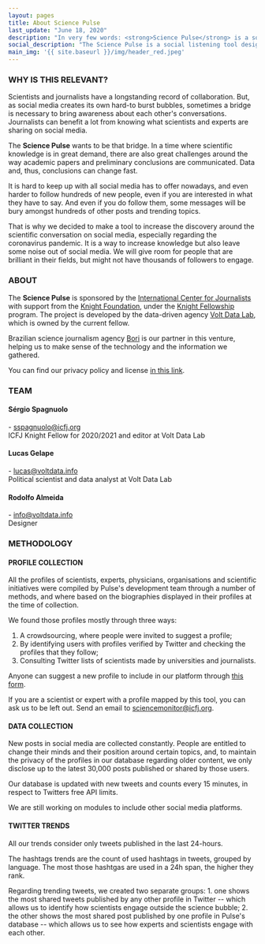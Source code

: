 ```yaml
---
layout: pages
title: About Science Pulse
last_update: "June 18, 2020"
description: "In very few words: <strong>Science Pulse</strong> is a social listening tool designed to bridge the gap between journalists and scientists within social media platforms. The main goal is to help journalists find trending scientific content."
social_description: "The Science Pulse is a social listening tool designed to bridge the gap between journalists and scientists on social media."
main_img: '{{ site.baseurl }}/img/header_red.jpeg'
---
```


### WHY IS THIS RELEVANT?

Scientists and journalists have a longstanding record of collaboration. But, as social media creates its own hard-to burst bubbles, sometimes a bridge is necessary to bring awareness about each other's conversations. Journalists can benefit a lot from knowing what scientists and experts are sharing on social media.

The **Science Pulse** wants to be that bridge. In a time where scientific knowledge is in great demand, there are also great challenges around the way academic papers and preliminary conclusions are communicated. Data and, thus, conclusions can change fast.

It is hard to keep up with all social media has to offer nowadays, and even harder to follow hundreds of new people, even if you are interested in what they have to say. And even if you do follow them, some messages will be bury amongst hundreds of other posts and trending topics.

That is why we decided to make a tool to increase the discovery around the scientific conversation on social media, especially regarding the coronavirus pandemic. It is a way to increase knowledge but also leave some noise out of social media. We will give room for people that are brilliant in their fields, but might not have thousands of followers to engage.

### ABOUT

The **Science Pulse** is sponsored by the [International Center for Journalists](https://icfj.org/) with support from the [Knight Foundation](https://knightfoundation.org/), under the [Knight Fellowship](https://www.icfj.org/our-work/knight/icfj-knight-fellowships) program. The project is developed by the data-driven agency [Volt Data Lab](https://voltdata.info/), which is owned by the current fellow.

Brazilian science journalism agency [Bori](https://abori.com.br/) is our partner in this venture, helping us to make sense of the technology and the information we gathered.  

You can find our privacy policy and license [in this link](../privacy).

### TEAM

#### Sérgio Spagnuolo
[<i class="fa fa-twitter wow bounceIn" data-wow-delay=".1s"></i>](https://twitter.com/sergiospagnuolo) - [sspagnuolo@icfj.org](mailto:sspagnuolo@icfj.org)<br>
ICFJ Knight Fellow for 2020/2021 and editor at Volt Data Lab

#### Lucas Gelape
[<i class="fa fa-twitter wow bounceIn" data-wow-delay=".1s"></i>](https://twitter.com/lgelape) - [lucas@voltdata.info](mailto:lucas@voltdata.info)<br>
Political scientist and data analyst at Volt Data Lab

#### Rodolfo Almeida
[<i class="fa fa-twitter wow bounceIn" data-wow-delay=".1s"></i>](https://twitter.com/rodolfoalmd) - [info@voltdata.info](mailto:info@voltdata.info)<br>
Designer



### METHODOLOGY

#### PROFILE COLLECTION
All the profiles of scientists, experts, physicians, organisations and scientific initiatives were compiled by Pulse's development team through a number of methods, and where based on the biographies displayed in their profiles at the time of collection.

We found those profiles mostly through three ways:

1. A crowdsourcing, where people were invited to suggest a profile;
2. By identifying users with profiles verified by Twitter and checking the profiles that they follow;
3. Consulting Twitter lists of scientists made by universities and journalists.

Anyone can suggest a new profile to include in our platform through [this form](https://docs.google.com/forms/d/e/1FAIpQLSfGk8fYdAtAcyMuddZHqJDHYuTYn0o6i5dSrPzB__0HeggLhQ/viewform).

If you are a scientist or expert with a profile mapped by this tool, you can ask us to be left out. Send an email to [sciencemonitor@icfj.org](mailto:sciencemonitor@icfj.org).

#### DATA COLLECTION

New posts in social media are collected constantly. People are entitled to change their minds and their position around certain topics, and, to maintain the privacy of the profiles in our database regarding older content, we only disclose up to the latest 30,000 posts published or shared by those users.

Our database is updated with new tweets and counts every 15 minutes, in respect to Twitters free API limits.

We are still working on modules to include other social media platforms.

#### TWITTER TRENDS

All our trends consider only tweets published in the last 24-hours.

The hashtags trends are the count of used hashtags in tweets, grouped by language. The most those hashtgas are used in a 24h span, the higher they rank.

Regarding trending tweets, we created two separate groups: 1. one shows the most shared tweets published by any other profile in Twitter -- which allows us to identify how scientists engage outside the science bubble; 2. the other shows the most shared post published by one profile in Pulse's database -- which allows us to see how experts and scientists engage with each other.
